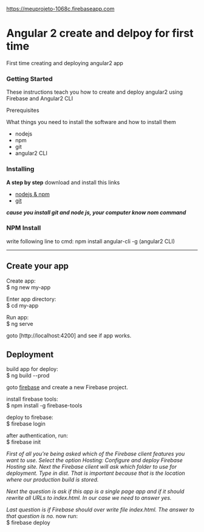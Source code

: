 https://meuprojeto-1068c.firebaseapp.com



# Angular 2 create and delpoy for first time
 First time creating and deploying angular2 app

### Getting Started

These instructions teach you how to create and deploy angular2 using Firebase and Angular2 CLI

Prerequisites

What things you need to install the software and how to install them

<ul>
<li>
nodejs
</li>
<li>
npm
</li>
<li>
git
</li>
<li>
angular2 CLI
</li>
</ul>

### Installing

<b>A step by step</b>
download and install this links

<ul>
<li>
<a href="https://nodejs.org/en/download/">nodejs & npm</a>
</li>
<li>
<a href="https://git-scm.com/book/en/v2/Getting-Started-Installing-Git">git</a>
</li>
</ul>

<b><i>cause you install git and node js, your computer know nom command</i></b>

### NPM Install

write following line to cmd:
npm install angular-cli -g (angular2 CLI)

<hr>

## Create your app
Create app: 
<br>$ ng new my-app

Enter app directory: 
<br>$ cd my-app

Run app: 
<br>$ ng serve

goto [http://localhost:4200] and see if app works.

## Deployment

build app for deploy: <br>$ ng build --prod

goto <a href="https://console.firebase.google.com/">firebase</a> and create a new Firebase project.

install firebase tools: <br>$ npm install -g firebase-tools

deploy to firebase: <br>$ firebase login

after authentication, run: <br>$ firebase init

<i>
First of all you're being asked which of the Firebase client features you want to use. Select the option Hosting: Configure and deploy Firebase Hosting site. Next the Firebase client will ask which folder to use for deployment. Type in dist. That is important because that is the location where our production build is stored.

Next the question is ask if this app is a single page app and if it should rewrite all URLs to index.html. In our case we need to answer yes.

Last question is if Firebase should over write file index.html. The answer to that question is no.
</i>
now run: <br>$ firebase deploy


